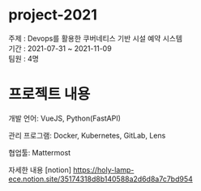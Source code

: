 # project-2021

주제 : Devops를 활용한 쿠버네티스 기반 시설 예약 시스템</br>
기간 : 2021-07-31 ~ 2021-11-09</br>
팀원 : 4명</br>

# 프로젝트 내용
개발 언어: VueJS, Python(FastAPI)</br>

관리 프로그램: Docker, Kubernetes, GitLab, Lens</br>

협업툴: Mattermost</br>

자세한 내용
[notion]
https://holy-lamp-ece.notion.site/35174318d8b140588a2d6d8a7c7bd954
